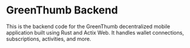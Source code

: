 # GreenThumb Backend

This is the backend code for the GreenThumb decentralized mobile application built using Rust and Actix Web. It handles wallet connections, subscriptions, activities, and more.

